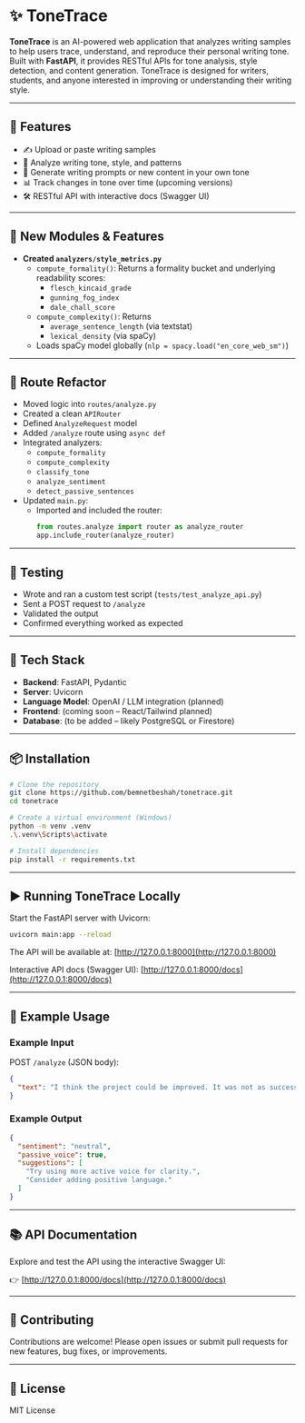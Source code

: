 # ✨ ToneTrace

**ToneTrace** is an AI-powered web application that analyzes writing samples to help users trace, understand, and reproduce their personal writing tone. Built with **FastAPI**, it provides RESTful APIs for tone analysis, style detection, and content generation. ToneTrace is designed for writers, students, and anyone interested in improving or understanding their writing style.

---


## 🚀 Features

- ✍️ Upload or paste writing samples
- 🧠 Analyze writing tone, style, and patterns
- 🎯 Generate writing prompts or new content in your own tone
- 📊 Track changes in tone over time (upcoming versions)
- 🛠️ RESTful API with interactive docs (Swagger UI)

---

## 🔧 New Modules & Features

- **Created `analyzers/style_metrics.py`**
  - `compute_formality()`: Returns a formality bucket and underlying readability scores:
    - `flesch_kincaid_grade`
    - `gunning_fog_index`
    - `dale_chall_score`
  - `compute_complexity()`: Returns
    - `average_sentence_length` (via textstat)
    - `lexical_density` (via spaCy)
  - Loads spaCy model globally (`nlp = spacy.load("en_core_web_sm")`)

---

## 🔁 Route Refactor

- Moved logic into `routes/analyze.py`
- Created a clean `APIRouter`
- Defined `AnalyzeRequest` model
- Added `/analyze` route using `async def`
- Integrated analyzers:
  - `compute_formality`
  - `compute_complexity`
  - `classify_tone`
  - `analyze_sentiment`
  - `detect_passive_sentences`
- Updated `main.py`:
  - Imported and included the router:
    ```python
    from routes.analyze import router as analyze_router
    app.include_router(analyze_router)
    ```

---

## 🧪 Testing

- Wrote and ran a custom test script (`tests/test_analyze_api.py`)
- Sent a POST request to `/analyze`
- Validated the output
- Confirmed everything worked as expected

---

## 🧱 Tech Stack

- **Backend**: FastAPI, Pydantic
- **Server**: Uvicorn
- **Language Model**: OpenAI / LLM integration (planned)
- **Frontend**: (coming soon – React/Tailwind planned)
- **Database**: (to be added – likely PostgreSQL or Firestore)

---

## 📦 Installation

```bash
# Clone the repository
git clone https://github.com/bemnetbeshah/tonetrace.git
cd tonetrace

# Create a virtual environment (Windows)
python -m venv .venv
.\.venv\Scripts\activate

# Install dependencies
pip install -r requirements.txt
```

---

## ▶️ Running ToneTrace Locally

Start the FastAPI server with Uvicorn:

```bash
uvicorn main:app --reload
```

The API will be available at: [http://127.0.0.1:8000](http://127.0.0.1:8000)

Interactive API docs (Swagger UI): [http://127.0.0.1:8000/docs](http://127.0.0.1:8000/docs)

---

## 📝 Example Usage

### Example Input

POST `/analyze` (JSON body):

```json
{
  "text": "I think the project could be improved. It was not as successful as we hoped."
}
```

### Example Output

```json
{
  "sentiment": "neutral",
  "passive_voice": true,
  "suggestions": [
    "Try using more active voice for clarity.",
    "Consider adding positive language."
  ]
}
```

---

## 📚 API Documentation

Explore and test the API using the interactive Swagger UI:

👉 [http://127.0.0.1:8000/docs](http://127.0.0.1:8000/docs)

---

## 🤝 Contributing

Contributions are welcome! Please open issues or submit pull requests for new features, bug fixes, or improvements.

---

## 📄 License

MIT License
